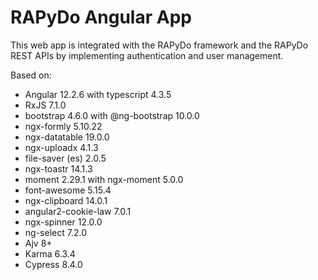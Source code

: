 # RAPyDo Angular App

This web app is integrated with the RAPyDo framework and the RAPyDo REST APIs by implementing authentication and user management.

Based on:

- Angular 12.2.6 with typescript 4.3.5
- RxJS 7.1.0
- bootstrap 4.6.0 with @ng-bootstrap 10.0.0
- ngx-formly 5.10.22
- ngx-datatable 19.0.0
- ngx-uploadx 4.1.3
- file-saver (es) 2.0.5
- ngx-toastr 14.1.3
- moment 2.29.1 with ngx-moment 5.0.0
- font-awesome 5.15.4
- ngx-clipboard 14.0.1
- angular2-cookie-law 7.0.1
- ngx-spinner 12.0.0
- ng-select 7.2.0
- Ajv 8+
- Karma 6.3.4
- Cypress 8.4.0
